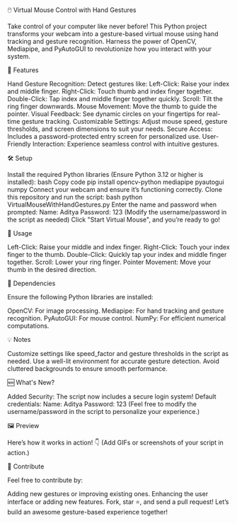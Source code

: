 🖱️ Virtual Mouse Control with Hand Gestures

Take control of your computer like never before! This Python project transforms your webcam into a gesture-based virtual mouse using hand tracking and gesture recognition. Harness the power of OpenCV, Mediapipe, and PyAutoGUI to revolutionize how you interact with your system.


🌟 Features

Hand Gesture Recognition: Detect gestures like:
Left-Click: Raise your index and middle finger.
Right-Click: Touch thumb and index finger together.
Double-Click: Tap index and middle finger together quickly.
Scroll: Tilt the ring finger downwards.
Mouse Movement: Move the thumb to guide the pointer.
Visual Feedback: See dynamic circles on your fingertips for real-time gesture tracking.
Customizable Settings: Adjust mouse speed, gesture thresholds, and screen dimensions to suit your needs.
Secure Access: Includes a password-protected entry screen for personalized use.
User-Friendly Interaction: Experience seamless control with intuitive gestures.

🛠️ Setup

Install the required Python libraries (Ensure Python 3.12 or higher is installed):
bash
Copy code
pip install opencv-python mediapipe pyautogui numpy
Connect your webcam and ensure it’s functioning correctly.
Clone this repository and run the script:
bash
python VirtualMouseWithHandGestures.py
Enter the name and password when prompted:
Name: Aditya
Password: 123
(Modify the username/password in the script as needed)
Click "Start Virtual Mouse", and you’re ready to go!

🎥 Usage

Left-Click: Raise your middle and index finger.
Right-Click: Touch your index finger to the thumb.
Double-Click: Quickly tap your index and middle finger together.
Scroll: Lower your ring finger.
Pointer Movement: Move your thumb in the desired direction.

🧰 Dependencies

Ensure the following Python libraries are installed:

OpenCV: For image processing.
Mediapipe: For hand tracking and gesture recognition.
PyAutoGUI: For mouse control.
NumPy: For efficient numerical computations.

💡 Notes

Customize settings like speed_factor and gesture thresholds in the script as needed.
Use a well-lit environment for accurate gesture detection.
Avoid cluttered backgrounds to ensure smooth performance.

🆕 What's New?

Added Security: The script now includes a secure login system!
Default credentials:
Name: Aditya
Password: 123
(Feel free to modify the username/password in the script to personalize your experience.)

🖼️ Preview

Here’s how it works in action! 👇 (Add GIFs or screenshots of your script in action.)


🥳 Contribute

Feel free to contribute by:

Adding new gestures or improving existing ones.
Enhancing the user interface or adding new features.
Fork, star ⭐, and send a pull request! Let’s build an awesome gesture-based experience together!

